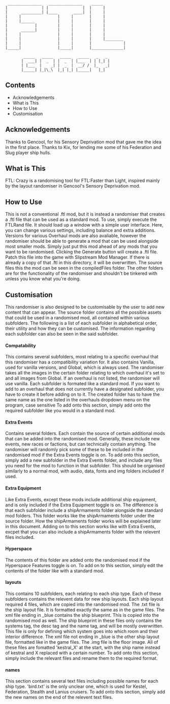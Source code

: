 	 _______________   _______________    _____
	|               | |               |  |     |
	|      _________| |____       ____|  |     |
	|     |                |     |       |     |
	|     |______          |     |       |     |
	|            |         |     |       |     |
	|      ______|         |     |       |     |
	|     |                |     |       |     |
	|     |                |     |       |     |________            
	|     |                |     |       |              |
	|_____|                |_____|       |______________|

	        _____   _____   _____   _____   _   _
	       |  ___| |  _  | |  _  | |___  | | |_| |
	       | |___  |    _| |  _  |  __/ /  |_   _|
	       |_____| |_|\_\  |_| |_| |_____|   |_|



## Contents

- Acknowledgements
- What is This
- How to Use
- Customisation


## Acknowledgements

Thanks to Gencool, for his Sensory Deprivation mod that gave me the idea in the first place.
Thanks to Kix, for lending me some of his Federation and Slug player ship hulls.


## What is This

FTL: Crazy is a randomising tool for FTL:Faster than Light, inspired mainly by the layout randomiser in Gencool's Sensory Deprivation mod.


## How to Use

This is not a conventional .ftl mod, but it is instead a randomiser that creates a .ftl file that can be used as a standard mod.
To use, simply execute the FTLRand file. It should load up a window with a simple user interface. Here, you can change various settings, including balance and extra additions.
Versions for various Overhaul mods are also avaliable, however the randomiser should be able to generate a mod that can be used alongside most smaller mods. Simply just put this mod ahead of any mods that you want to be randomised.
Clicking the Generate button will create a .ftl file. Patch this file into the game with Slipstream Mod Manager. If there is already a copy of that .ftl in this directory, it will be overwritten.
The source files this the mod can be seen in the compiledFiles folder. The other folders are for the functionality of the randomiser and shouldn't be tinkered with unless you know what you're doing.


## Customisation

This randomiser is also designed to be customisable by the user to add new content that can appear. The source folder contains all the possible assets that could be used in a randomised mod, all contained within various subfolders. 
The following is a list of each subfolder in alphabetical order, their utility and how they can be customised. The information regarding each subfolder can also be seen in the said subfolder.

#### Compatability
This contains several subfolders, most relating to a specific overhaul that this randomiser has a compatibility variation for. It also contains Vanilla, used for vanilla versions, and Global, which is always used. The randomiser takes all the images in the certain folder relating to which overhaul it's set to and all images from Global.
If an overhaul is not listed, the randomiser will use vanilla.
Each subfolder is formated like a standard mod.
If you want to add to an overhaul that does not currently have a designated subfolder, you have to create it before adding on to it. The created folder has to have the same name as the one listed in the overhauls dropdown menu on the program, case sensitive
To add onto this section, simply add onto the required subfolder like you would in a standard mod.

#### Extra Events
Contains several folders. Each contain the source of certain additional mods that can be added into the randomised mod. Generally, these include new events, new races or factions, but can technically contain anything. The randomiser will randomly pick some of these to be included in the randomised mod if the Extra Events toggle is on.
To add onto this section, simply add a new subfolder in the Extra Events folder, and include any files you need for the mod to function in that subfolder. This should be organised similarly to a normal mod, with audio, data, fonts and img folders included if used.

#### Extra Equipment
Like Extra Events, except these mods include additional ship equipment, and is only included if the Extra Equipment toggle is on. The difference is that each subfolder include a shipArmaments folder alongside the standard mod folders. This folder works like the shipArmaments folder under the source folder. How the shipArmaments folder works will be explained later in this document.
Adding on to this section works like with Extra Events, excpet that you can also include a shipArmaments folder with the relevent files included.

#### Hyperspace
The contents of this folder are added onto the randomised mod if the Hyperspace Features toggle is on.
To add on to this section, simply edit the contents of the folder like with a standard mod.

#### layouts
This contains 10 subfolders, each relating to each ship type. Each of these subfolders contains the relevent data for new ship layouts. Each ship layout required 4 files, which are copied into the randomised mod. 
The .txt file is the ship layout file. It is formatted exactly the same as in the game files.
The xml file ending in _blue contains the ship blueprint. This is copied into the randomised mod as well. The ship blueprint in these files only contains the systems tag, the desc tag and the name tag, and will be mostly overwritten. This file is only for defining which system goes into which room and their interior difference.
The xml file not ending in _blue is the other ship layout file, formatted like in the game files.
The .img file is the floor image.
All of these files are fomatted 'kestral_X' at the start, with the ship name instead of kestral and X replaced with a certain number.
To add onto this section, simply include the relevant files and rename them to the required format.

#### names
This section contains several text files including possible names for each ship type. 'bird.txt' is the only unclear one, which is used for Kestel, Federation, Stealth and Lanius cruisers.
To add onto this section, simply add the new names on the end of the relevent text files.


